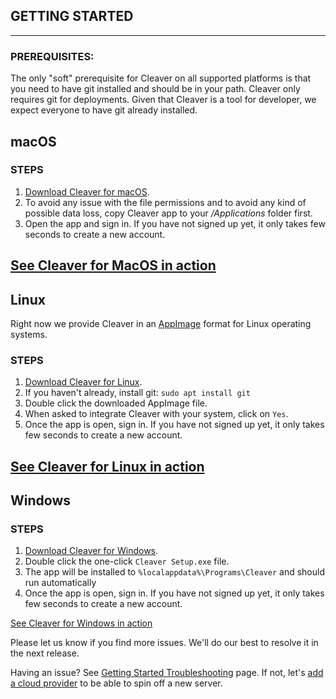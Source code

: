 ## GETTING STARTED
---

### PREREQUISITES:
The only "soft" prerequisite for Cleaver on all supported platforms is that you need to have git installed and should be in your path. Cleaver only requires git for deployments. Given that Cleaver is a tool for developer, we expect everyone to have git already installed.


## macOS

### STEPS

1. [Download Cleaver for macOS][1].
2. To avoid any issue with the file permissions and to avoid any kind of possible data loss, copy Cleaver app to your */Applications* folder first.
3. Open the app and sign in. If you have not signed up yet, it only takes few seconds to create a new account.

[See Cleaver for MacOS in action][cleaver-mac]
---

## Linux

Right now we provide Cleaver in an [AppImage][app-image] format for Linux operating systems.

### STEPS
1. [Download Cleaver for Linux][1].
2. If you haven't already, install git: `sudo apt install git`
3. Double click the downloaded AppImage file.
4. When asked to integrate Cleaver with your system, click on `Yes`.
5. Once the app is open, sign in. If you have not signed up yet, it only takes few seconds to create a new account.

[See Cleaver for Linux in action][cleaver-linux]
---

## Windows

### STEPS
1. [Download Cleaver for Windows][1].
2. Double click the one-click `Cleaver Setup.exe` file.
3. The app will be installed to `%localappdata%\Programs\Cleaver` and should run automatically
5. Once the app is open, sign in. If you have not signed up yet, it only takes few seconds to create a new account.

[See Cleaver for Windows in action][cleaver-linux]


Please let us know if you find more issues. We'll do our best to resolve it in the next release.

Having an issue? See [Getting Started Troubleshooting][troubleshooting] page. If not, let's [add a cloud provider][cloud-providers] to be able to spin off a new server.

[1]: https://getcleaver.com/?ref=docs
[signup]: https://www.producthunt.com/my/upcoming/cleaver/edit
[troubleshooting]: ../Troubleshooting.md
[cloud-providers]: ./cloud-providers.md
[app-image]: https://appimage.org/
[cleaver-mac]: https://youtu.be/y-25SRQcpWI
[cleaver-linux]: https://youtu.be/y3BrdnKfYd8
[cleaver-windows]: https://youtu.be/iLOFT-eGVYg
